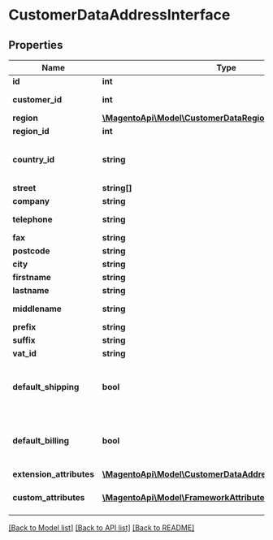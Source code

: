 # CustomerDataAddressInterface

## Properties
Name | Type | Description | Notes
------------ | ------------- | ------------- | -------------
**id** | **int** | ID | [optional] 
**customer_id** | **int** | Customer ID | [optional] 
**region** | [**\MagentoApi\Model\CustomerDataRegionInterface**](CustomerDataRegionInterface.md) |  | [optional] 
**region_id** | **int** | Region ID | [optional] 
**country_id** | **string** | Country code in ISO_3166-2 format | [optional] 
**street** | **string[]** | Street | [optional] 
**company** | **string** | Company | [optional] 
**telephone** | **string** | Telephone number | [optional] 
**fax** | **string** | Fax number | [optional] 
**postcode** | **string** | Postcode | [optional] 
**city** | **string** | City name | [optional] 
**firstname** | **string** | First name | [optional] 
**lastname** | **string** | Last name | [optional] 
**middlename** | **string** | Middle name | [optional] 
**prefix** | **string** | Prefix | [optional] 
**suffix** | **string** | Suffix | [optional] 
**vat_id** | **string** | Vat id | [optional] 
**default_shipping** | **bool** | If this address is default shipping address. | [optional] 
**default_billing** | **bool** | If this address is default billing address | [optional] 
**extension_attributes** | [**\MagentoApi\Model\CustomerDataAddressExtensionInterface**](CustomerDataAddressExtensionInterface.md) |  | [optional] 
**custom_attributes** | [**\MagentoApi\Model\FrameworkAttributeInterface[]**](FrameworkAttributeInterface.md) | Custom attributes values. | [optional] 

[[Back to Model list]](../../README.md#documentation-for-models) [[Back to API list]](../../README.md#documentation-for-api-endpoints) [[Back to README]](../../README.md)

